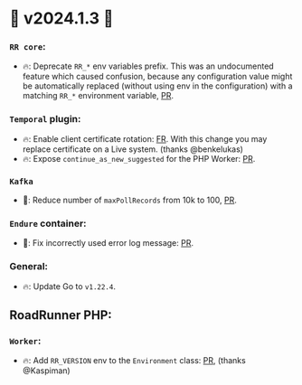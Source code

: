 # 🚀 v2024.1.3 🚀

### `RR core`:
- 🔥: Deprecate `RR_*` env variables prefix. This was an undocumented feature which caused confusion, because any configuration value might be automatically replaced (without using env in the configuration) with a matching `RR_*` environment variable, [PR](https://github.com/roadrunner-server/roadrunner/pull/1929).

### `Temporal` plugin:
- 🔥: Enable client certificate rotation: [FR](https://github.com/temporalio/roadrunner-temporal/issues/522). With this change you may replace certificate on a Live system. (thanks @benkelukas)
- 🔥: Expose `continue_as_new_suggested` for the PHP Worker: [PR](https://github.com/temporalio/roadrunner-temporal/pull/520).

### `Kafka`
- 🐛: Reduce number of `maxPollRecords` from 10k to 100, [PR](https://github.com/roadrunner-server/kafka/commit/f7950cb538e6c670cfc50681e61eb939c591f27b).

### `Endure` container:
- 🐛: Fix incorrectly used error log message: [PR](https://github.com/roadrunner-server/endure/pull/175).

### General:
- 🔥: Update Go to `v1.22.4`.

## RoadRunner PHP:

### `Worker`:
- 🔥: Add `RR_VERSION` env to the `Environment` class: [PR](https://github.com/roadrunner-php/worker/pull/37), (thanks @Kaspiman)
